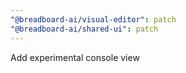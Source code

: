 ```yaml
---
"@breadboard-ai/visual-editor": patch
"@breadboard-ai/shared-ui": patch
---
```


Add experimental console view

